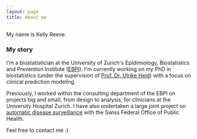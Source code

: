 ```yaml
---
layout: page
title: About me
---
```


My name is Kelly Reeve.

### My story

I'm a biostatistician at the University of Zurich's Epidimiology, Biostatistics and Prevention Institute (<a href="https://www.ebpi.uzh.ch/en.html">EBPI</a>). I'm currently working on my PhD in biostatistics (under the supervision of <a href="https://www.ebpi.uzh.ch/en/aboutus/departments/biostatistics/teambiostats/held_ulrike.html">Prof. Dr. Ulrike Held</a>) with a focus on clinical prediction modeling. 

Previously, I worked within the consulting department of the EBPI on projects big and small, from design to analysis, for clinicians at the University Hospital Zurich. I have also undertaken a large joint project on <a href="https://ellereve.github.io/Reeve_PosterA0_BAG_v2c.pdf">automatic disease surveillance</a> with the Swiss Federal Office of Public Health. 

Feel free to contact me :)
